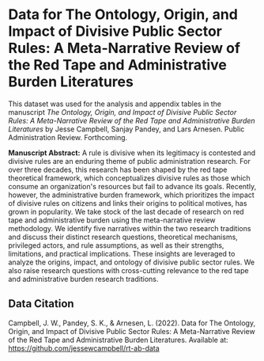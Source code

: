 # Data for The Ontology, Origin, and Impact of Divisive Public Sector Rules: A Meta-Narrative Review of the Red Tape and Administrative Burden Literatures

This dataset was used for the analysis and appendix tables in the manuscript *The Ontology, Origin, and Impact of Divisive Public Sector Rules: A Meta-Narrative Review of the Red Tape and Administrative Burden Literatures* by Jesse Campbell, Sanjay Pandey, and Lars Arnesen. Public Administration Review. Forthcoming.

**Manuscript Abstract:** A rule is divisive when its legitimacy is contested and divisive rules are an enduring theme of public administration research. For over three decades, this research has been shaped by the red tape theoretical framework, which conceptualizes divisive rules as those which consume an organization's resources but fail to advance its goals. Recently, however, the administrative burden framework, which prioritizes the impact of divisive rules on citizens and links their origins to political motives, has grown in popularity. We take stock of the last decade of research on red tape and administrative burden using the meta-narrative review methodology. We identify five narratives within the two research traditions and discuss their distinct research questions, theoretical mechanisms, privileged actors, and rule assumptions, as well as their strengths, limitations, and practical implications. These insights are leveraged to analyze the origins, impact, and ontology of divisive public sector rules. We also raise research questions with cross-cutting relevance to the red tape and administrative burden research traditions.

## Data Citation

Campbell, J. W., Pandey, S. K., & Arnesen, L. (2022). Data for The Ontology, Origin, and Impact of Divisive Public Sector Rules: A Meta-Narrative Review of the Red Tape and Administrative Burden Literatures. Available at: https://github.com/jessewcampbell/rt-ab-data
